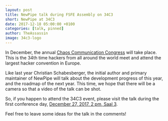 ```yaml
---
layout: post
title: NewPipe talk during FSFE Assembly on 34C3
short: NewPipe at 34C3
date: 2017-12-18 05:00:00 +0100
categories: [talk, pinned]
author: TheAssassin
image: 34c3-logo
---
```


In December, the annual [Chaos Communication Congress](https://events.ccc.de/2017/08/09/34c3-presale/) will take place. This is the 34th time hackers from all around the world meet and attend the largest hacker convention in Europe.

Like last year Christian Schabesberger, the initial author and primary maintainer of NewPipe will talk about the development progress of this year, and the roadmap of the next year.
This time, we hope that there will be a camera so that a video of the talk can be shot.

So, if you happen to attend the 34C3 event, please visit the talk during the first conference day, [December 27, 2017, 2 pm, Saal 3](https://events.ccc.de/congress/2017/wiki/index.php/Session:Newpipe).

Feel free to leave some ideas for the talk in the comments!
